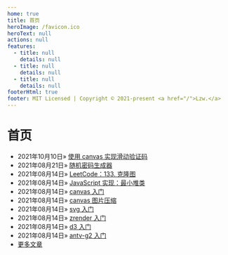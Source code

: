 ```yaml
---
home: true
title: 首页
heroImage: /favicon.ico
heroText: null
actions: null
features:
  - title: null
    details: null
  - title: null
    details: null
  - title: null
    details: null
footerHtml: true
footer: MIT Licensed | Copyright © 2021-present <a href="/">Lzw.</a>
---
```

# 首页

- <span class="date">2021年10月10日</span>&raquo; [使用 canvas 实现滑动验证码](/blogs/codes/demos/27987.md)    
- <span class="date">2021年08月21日</span>&raquo; [随机密码生成器](/blogs/tools/27986.md)    
- <span class="date">2021年08月14日</span>&raquo; [LeetCode：133. 克隆图](/blogs/codes/algorithm/27969.md)    
- <span class="date">2021年08月14日</span>&raquo; [JavaScript 实现：最小堆类](/blogs/codes/algorithm/27970.md)    
- <span class="date">2021年08月14日</span>&raquo; [canvas 入门](/blogs/codes/charts/27971.md)    
- <span class="date">2021年08月14日</span>&raquo; [canvas 图片压缩](/blogs/codes/charts/27972.md)    
- <span class="date">2021年08月14日</span>&raquo; [svg 入门](/blogs/codes/charts/27973.md)    
- <span class="date">2021年08月14日</span>&raquo; [zrender 入门](/blogs/codes/charts/27975.md)    
- <span class="date">2021年08月14日</span>&raquo; [d3 入门](/blogs/codes/charts/27976.md)    
- <span class="date">2021年08月14日</span>&raquo; [antv-g2 入门](/blogs/codes/charts/27981.md)    
- [更多文章](/blogspages/archive)   
